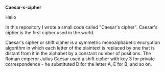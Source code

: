 **Caesar-s-cipher**

Hello

In this repository I wrote a small code called "Caesar's cipher".
Caesar's cipher is the first cipher used in the world.

Caesar's cipher or shift cipher is a symmetric monoalphabetic encryption algorithm in which each letter of the plaintext is replaced by one that is distant from it in the alphabet by a constant number of positions. 
The Roman emperor Julius Caesar used a shift cipher with key 3 for private correspondence - he substituted D for the letter A, E for B, and so on.
